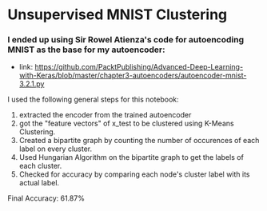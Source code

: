 # Unsupervised MNIST Clustering


### I ended up using Sir Rowel Atienza's code for autoencoding MNIST as the base for my autoencoder:
- link: https://github.com/PacktPublishing/Advanced-Deep-Learning-with-Keras/blob/master/chapter3-autoencoders/autoencoder-mnist-3.2.1.py

I used the following general steps for this notebook:
1) extracted the encoder from the trained autoencoder
2) got the "feature vectors" of x_test to be clustered using K-Means Clustering.
3) Created a bipartite graph by counting the number of occurences of each label on every cluster.
4) Used Hungarian Algorithm on the bipartite graph to get the labels of each cluster.
5) Checked for accuracy by comparing each node's cluster label with its actual label. 

Final Accuracy: 61.87%


